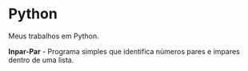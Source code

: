 # Python
Meus trabalhos em Python.

**Inpar-Par** - Programa simples que identifica números pares e impares dentro de uma lista.
